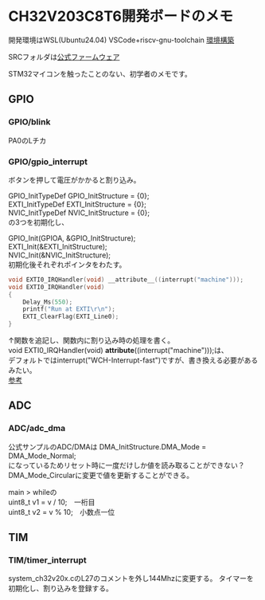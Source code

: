 # CH32V203C8T6開発ボードのメモ

開発環境はWSL(Ubuntu24.04)
VSCode+riscv-gnu-toolchain
[環境構築](https://memo.web-kombinat.space/posts/post-12/)

SRCフォルダは[公式ファームウェア](https://github.com/openwch/ch32v20x/tree/main/EVT/EXAM/SRC)

STM32マイコンを触ったことのない、初学者のメモです。

## GPIO

### GPIO/blink
PA0のLチカ

### GPIO/gpio_interrupt
ボタンを押して電圧がかかると割り込み。

GPIO_InitTypeDef GPIO_InitStructure = {0}; \
EXTI_InitTypeDef EXTI_InitStructure = {0}; \
NVIC_InitTypeDef NVIC_InitStructure = {0}; \
の3つを初期化し、

GPIO_Init(GPIOA, &GPIO_InitStructure); \
EXTI_Init(&EXTI_InitStructure); \
NVIC_Init(&NVIC_InitStructure); \
初期化後それぞれポインタをわたす。

```c
void EXTI0_IRQHandler(void) __attribute__((interrupt("machine")));
void EXTI0_IRQHandler(void)
{
    Delay_Ms(550);
    printf("Run at EXTI\r\n");
    EXTI_ClearFlag(EXTI_Line0);
}
```
↑関数を追記し、関数内に割り込み時の処理を書く。 \
void EXTI0_IRQHandler(void) __attribute__((interrupt("machine")));は、\
デフォルトではinterrupt("WCH-Interrupt-fast")ですが、書き換える必要があるみたい。\
[参考](https://nc-pin.com/index.php/category/wch/ch32v-series/)

## ADC

### ADC/adc_dma

公式サンプルのADC/DMAは DMA_InitStructure.DMA_Mode = DMA_Mode_Normal;\
になっているためリセット時に一度だけしか値を読み取ることができない？\
DMA_Mode_Circularに変更で値を更新することができる。

main > whileの \
uint8_t v1 = v / 10;　一桁目 \
uint8_t v2 = v % 10;　小数点一位 

## TIM

### TIM/timer_interrupt

system_ch32v20x.cのL27のコメントを外し144Mhzに変更する。
タイマーを初期化し、割り込みを登録する。
